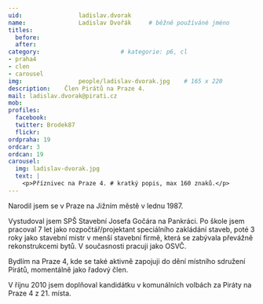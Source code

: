 ```yaml
---
uid:                ladislav.dvorak
name:               Ladislav Dvořák  	# běžně používáné jméno
titles:
  before:
  after:
category:                       # kategorie: p6, cl
- praha4
- clen
- carousel
img: 		        people/ladislav-dvorak.jpg    # 165 x 220
description:    Člen Pirátů na Praze 4.   
mail: ladislav.dvorak@pirati.cz
mob: 			
profiles:
  facebook:
  twitter: Brodek87
  flickr: 
ordpraha: 19
ordcar: 3
ordcan: 19
carousel:
  img: ladislav-dvorak.jpg
  text: |
    <p>Příznivec na Praze 4. # kratký popis, max 160 znaků.</p>
---
```

Narodil jsem se v Praze na Jižním městě v lednu 1987.

Vystudoval jsem SPŠ Stavební Josefa Gočára na Pankráci. Po škole jsem pracoval 7 let jako rozpočtář/projektant speciálního zakládání staveb, poté 3 roky jako stavební mistr v menší stavební firmě, která se zabývala převážně rekonstrukcemi bytů. V současnosti pracuji jako OSVČ.

Bydlím na Praze 4, kde se také aktivně zapojuji do dění místního sdružení Pirátů, momentálně jako řadový člen.

V říjnu 2010 jsem doplňoval kandidátku v komunálních volbách za Piráty na Praze 4 z 21. místa.
